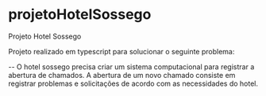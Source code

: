 # projetoHotelSossego
Projeto Hotel Sossego

Projeto realizado em typescript para solucionar o seguinte problema:

-- O hotel sossego precisa criar um sistema computacional para registrar a
abertura de chamados. A abertura de um novo chamado consiste em
registrar problemas e solicitações de acordo com as necessidades do
hotel.

